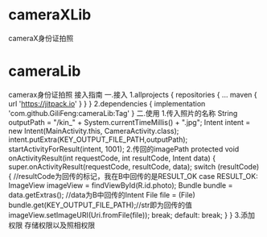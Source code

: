 # cameraXLib
cameraX身份证拍照
# cameraLib
camerax身份证拍照
接入指南
一.接入
1.allprojects {
	repositories {
	...
	maven { url 'https://jitpack.io' }
}
}
2.dependencies {
	implementation 'com.github.GiliFeng:cameraLib:Tag'
}
二.使用
1.传入照片的名称
String outputPath = "/kin_" + System.currentTimeMillis() + ".jpg";
Intent intent = new Intent(MainActivity.this, CameraActivity.class);
intent.putExtra(KEY_OUTPUT_FILE_PATH,outputPath);
startActivityForResult(intent,  1001);
2.传回的imagePath
protected void onActivityResult(int requestCode, int resultCode, Intent data) {
        super.onActivityResult(requestCode, resultCode, data);
        switch (resultCode) { //resultCode为回传的标记，我在B中回传的是RESULT_OK
            case RESULT_OK:
                ImageView imageView = findViewById(R.id.photo);
                Bundle bundle = data.getExtras();  //data为B中回传的Intent
                File file = (File) bundle.get(KEY_OUTPUT_FILE_PATH);//str即为回传的值
                imageView.setImageURI(Uri.fromFile(file));
                break;
            default:
                break;
        }
}
3.添加权限  存储权限以及照相权限
<uses-permission android:name="android.permission.CAMERA" />
<uses-permission android:name="android.permission.WRITE_EXTERNAL_STORAGE" />
